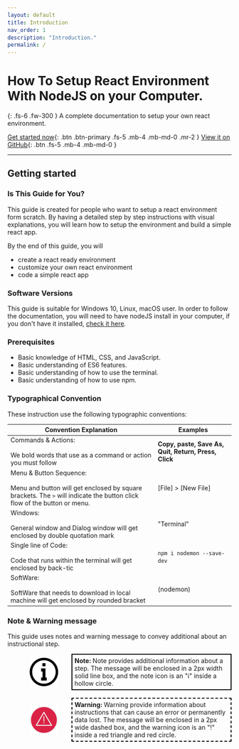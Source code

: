 ```yaml
---
layout: default
title: Introduction
nav_order: 1
description: "Introduction."
permalink: /
---
```


# How To Setup React Environment With NodeJS on your Computer.

{: .fs-6 .fw-300 }
A complete documentation to setup your own react environment.

[Get started now](#getting-started){: .btn .btn-primary .fs-5 .mb-4 .mb-md-0 .mr-2 } [View it on GitHub](https://github.com/emo8355/Simple-react-app){: .btn .fs-5 .mb-4 .mb-md-0 }

---

## Getting started

### Is This Guide for You?

This guide is created for people who want to setup a react environment form scratch. By having a detailed step by step instructions with visual explanations, you will learn how to setup the environment and build a simple react app.

By the end of this guide, you will

- create a react ready environment
- customize your own react environment
- code a simple react app

### Software Versions

This guide is suitable for Windows 10, Linux, macOS user. In order to follow the documentation, you will need to have nodeJS install in your computer, if you don't have it installed, [check it here](https://nodejs.org/en/download/).

### Prerequisites
- Basic knowledge of HTML, CSS, and JavaScript.
- Basic understanding of ES6 features.
- Basic understanding of how to use the terminal.
- Basic understanding of how to use npm.

### Typographical Convention

These instruction use the following typographic conventions:

| Convention Explanation                                                                                                                                    | Examples                                                          |
| --------------------------------------------------------------------------------------------------------------------------------------------------------- | ----------------------------------------------------------------- |
| Commands & Actions:<br><br> We bold words that use as a command or action you must follow                                                                 | <strong>Copy, paste, Save As, Quit, Return, Press, Click</strong> |
| Menu & Button Sequence: <br><br> Menu and button will get enclosed by square brackets. The `>` will indicate the button click flow of the button or menu. | [File] > [New File]                                               |
| Windows:<br><br> General window and Dialog window will get enclosed by double quotation mark                                                              | "Terminal"                                                        |
| Single line of Code:<br><br> Code that runs within the terminal will get enclosed by back-tic                                                             | `npm i nodemon --save-dev`                                        |
| SoftWare:<br><br> SoftWare that needs to download in local machine will get enclosed by rounded bracket                                                   | (nodemon)                                                         |

### Note & Warning message

This guide uses notes and warning message to convey additional about an instructional step.

<div style="margin-left: 50px; display: flex; align-items: center;">
    <img src="./img/iconfinder_v-31_3162614.png"
      alt="note"
      style=" margin-right: 30px; width: 64px;" />
      <article style="border: 2px solid black; box-sizing: border-box; padding: 5px;"><strong>Note: </strong>Note provides additional information about a step. The message will be enclosed in a 2px width solid line box, and the note icon is an "i" inside a hollow circle.</article>
</div>
<br>
<div style="margin-left: 50px; display: flex; align-items: center;">
    <img src="./img/iconfinder_alert_1282954.png"
      alt="alert"
      style=" margin-right: 30px; width: 64px;" />
      <article style="border: 2px dashed black; box-sizing: border-box; padding: 5px;"><strong>Warning: </strong>Warning provide information about instructions that can cause an error or permanently data lost. The message will be enclosed in a 2px wide dashed box, and the warning icon is an "!" inside a red triangle and red circle.</article>
</div>